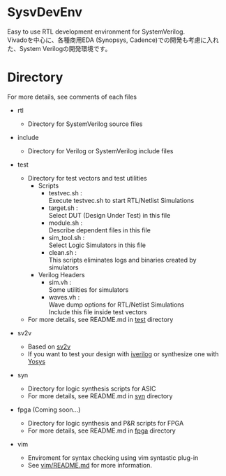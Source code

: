 # SysvDevEnv
Easy to use RTL development environment for SystemVerilog.  
Vivadoを中心に、各種商用EDA (Synopsys, Cadence)での開発も考慮に入れた、System Verilogの開発環境です。

# Directory
For more details, see comments of each files
* rtl
  - Directory for SystemVerilog source files

* include
  - Directory for Verilog or SystemVerilog include files

* test
  - Directory for test vectors and test utilities
    - Scripts
      - testvec.sh :<br>
  		Execute testvec.sh to start RTL/Netlist Simulations
      - target.sh :<br>
  		Select DUT (Design Under Test) in this file
      - module.sh :<br>
  		Describe dependent files in this file
      - sim_tool.sh :<br>
  		Select Logic Simulators in this file
  	  - clean.sh :<br>
  		This scripts eliminates logs and binaries created by simulators
    - Verilog Headers
      - sim.vh : <br>
  		Some utilities for simulators
      - waves.vh :<br>
  		Wave dump options for RTL/Netlist Simulations<br>
  		Include this file inside test vectors
  - For more details, see README.md in [test](test) directory

* sv2v
  - Based on [sv2v]
  - If you want to test your design with [iverilog] or synthesize one with [Yosys]

[sv2v]: https://github.com/zachjs/sv2v
[iverilog]: http://iverilog.icarus.com/
[Yosys]: http://www.clifford.at/yosys/

* syn
  - Directory for logic synthesis scripts for ASIC
  - For more details, see README.md in [syn](syn) directory

* fpga (Coming soon...)
  - Directory for logic synthesis and P&R scripts for FPGA
  - For more details, see README.md in [fpga](fpga) directory

* vim
  - Enviroment for syntax checking using vim syntastic plug-in
  - See [vim/README.md](vim/README.md) for more information.
